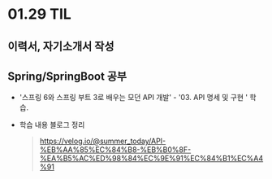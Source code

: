 <h1> 01.29 TIL </h1>

## 이력서, 자기소개서 작성

## Spring/SpringBoot 공부

- '스프링 6와 스프링 부트 3로 배우는 모던 API 개발' - '03. API 명세 및 구현 ' 학습. 

- 학습 내용 블로그 정리
  > https://velog.io/@summer_today/API-%EB%AA%85%EC%84%B8-%EB%B0%8F-%EA%B5%AC%ED%98%84%EC%9E%91%EC%84%B1%EC%A4%91